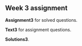 ## Week 3 assignment

__Assignment3__ for solved questions.

__Text3__ for assignment questions.

__Solutions3__.
